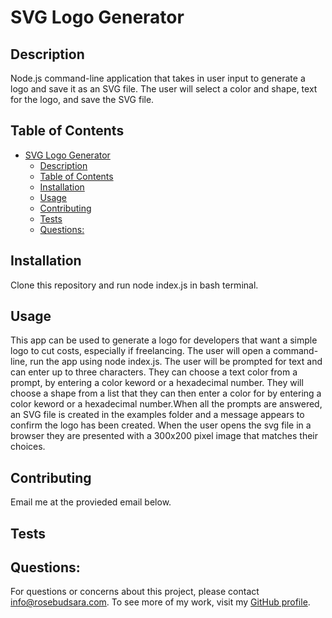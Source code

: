 # SVG Logo Generator



## Description
<a name="description"></a>

Node.js command-line application that takes in user input to generate a logo and save it as an SVG file. The user will select a color and shape, text for the logo, and save the SVG file. 

## Table of Contents
- [SVG Logo Generator](#svg-logo-generator)
  - [Description](#description)
  - [Table of Contents](#table-of-contents)
  - [Installation](#installation)
  - [Usage](#usage)
  - [Contributing](#contributing)
  - [Tests](#tests)
  - [Questions:](#questions)


## Installation
<a name="installation"></a>
Clone this repository and run node index.js in bash terminal. 

## Usage
<a name="usage"></a>
This app can be used to generate a logo for developers that want a simple logo to cut costs, especially if freelancing. The user will open a command-line, run the app using node index.js. The user will be prompted for text and can enter up to three characters. They can choose a text color from a prompt, by entering a color keword or  a hexadecimal number. They will choose a shape from a list that they can then enter a color for by entering a color keword or  a hexadecimal number.When all the prompts are answered, an SVG file is created in the examples folder and a message appears to confirm the logo has been created. When the user opens the svg file in a browser they are presented with a 300x200 pixel image that matches their choices. 



## Contributing
<a name="contributing"></a>
Email me at the provieded email below. 

## Tests
<a name="tests"></a>



## Questions:
<a name="questions"></a>
For questions or concerns about this project, please contact info@rosebudsara.com. To see more of my work, visit my [GitHub profile](https://github.com/sararosebud).
